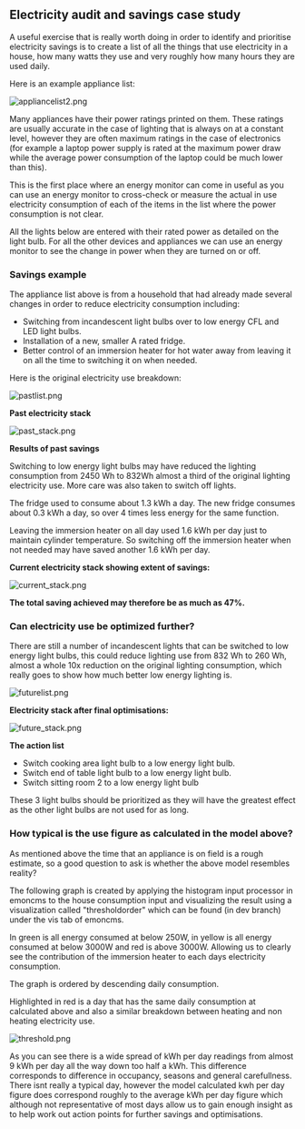 ## Electricity audit and savings case study

A useful exercise that is really worth doing in order to identify and prioritise electricity savings is to create a list of all the things that use electricity in a house, how many watts they use and very roughly how many hours they are used daily.

Here is an example appliance list:

![appliancelist2.png](files/appliancelist2.png)

Many appliances have their power ratings printed on them. These ratings are usually accurate in the case of lighting that is always on at a constant level, however they are often maximum ratings in the case of electronics (for example a laptop power supply is rated at the maximum power draw while the average power consumption of the laptop could be much lower than this).

This is the first place where an energy monitor can come in useful as you can use an energy monitor to cross-check or measure the actual in use electricity consumption of each of the items in the list where the power consumption is not clear.

All the lights below are entered with their rated power as detailed on the light bulb. For all the other devices and appliances we can use an energy monitor to see the change in power when they are turned on or off.

### Savings example

The appliance list above is from a household that had already made several changes in order to reduce electricity consumption including: 

- Switching from incandescent light bulbs over to low energy CFL and LED light bulbs.
- Installation of a new, smaller A rated fridge.
- Better control of an immersion heater for hot water away from leaving it on all the time to switching it on when needed. 

Here is the original electricity use breakdown:

![pastlist.png](files/pastlist.png)

**Past electricity stack**

![past_stack.png](files/past_stack.png)

**Results of past savings**

Switching to low energy light bulbs may have reduced the lighting consumption from 2450 Wh to 832Wh almost a third of the original lighting electricity use. More care was also taken to switch off lights.

The fridge used to consume about 1.3 kWh a day. The new fridge consumes about 0.3 kWh a day, so over 4 times less energy for the same function.

Leaving the immersion heater on all day used 1.6 kWh per day just to maintain cylinder temperature. So switching off the immersion heater when not needed may have saved another 1.6 kWh per day.

**Current electricity stack showing extent of savings:**

![current_stack.png](files/current_stack.png)

**The total saving achieved may therefore be as much as 47%.**

### Can electricity use be optimized further?

There are still a number of incandescent lights that can be switched to low energy light bulbs, this could reduce lighting use from 832 Wh to 260 Wh, almost a whole 10x reduction on the original lighting consumption, which really goes to show how much better low energy lighting is.

![futurelist.png](files/futurelist.png)

**Electricity stack after final optimisations:**

![future_stack.png](files/future_stack.png)

**The action list**

- Switch cooking area light bulb to a low energy light bulb.
- Switch end of table light bulb to a low energy light bulb.
- Switch sitting room 2 to a low energy light bulb

These 3 light bulbs should be prioritized as they will have the greatest effect as the other light bulbs are not used for as long.

### How typical is the use figure as calculated in the model above?

As mentioned above the time that an appliance is on field is a rough estimate, so a good question to ask is whether the above model resembles reality?

The following graph is created by applying the histogram input processor in emoncms to the house consumption input and visualizing the result using a visualization called "thresholdorder" which can be found (in dev branch) under the vis tab of emoncms. 

In green is all energy consumed at below 250W, in yellow is all energy consumed at below 3000W and red is above 3000W. Allowing us to clearly see the contribution of the immersion heater to each days electricity consumption. 

The graph is ordered by descending daily consumption.

Highlighted in red is a day that has the same daily consumption at calculated above and also a similar breakdown between heating and non heating electricity use.

![threshold.png](files/threshold.png)

As you can see there is a wide spread of kWh per day readings from almost 9 kWh per day all the way down too half a kWh. This difference corresponds to difference in occupancy,  seasons and general carefullness. There isnt really a typical day, however the model calculated kwh per day figure does correspond roughly to the average kWh per day figure which although not representative of most days allow us to gain enough insight as to help work out action points for further savings and optimisations.
